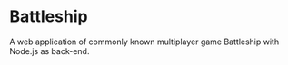 # Battleship
A web application of commonly known multiplayer game Battleship with Node.js as back-end.
